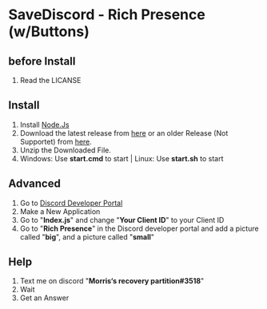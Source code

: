 # SaveDiscord - Rich Presence (w/Buttons)

## before Install
1. Read the LICANSE

## Install
1. Install [Node.Js](https://nodejs.org/en/)
2. Download the latest release from [here](https://github.com/MorrisSeemann/SaveDiscord_Rich-Presence/releases/latest) or an older Release (Not Supportet) from [here](https://github.com/MorrisSeemann/SaveDiscord_Rich-Presence/releases).
3. Unzip the Downloaded File.
4. Windows: Use **start.cmd** to start | Linux: Use **start.sh** to start


## Advanced
1. Go to [Discord Developer Portal](https://discord.com/developers/applications)
2. Make a New Application
3. Go to "**Index.js**" and change "**Your Client ID**" to your Client ID
4. Go to "**Rich Presence**" in the Discord developer portal and add a picture called "**big**", and a picture called "**small**"


## Help
1. Text me on discord "**Morris‘s recovery partition#3518**"
2. Wait
3. Get an Answer
